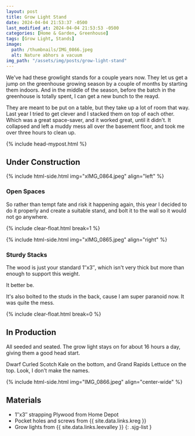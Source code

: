 ```yaml
---
layout: post
title: Grow Light Stand
date: 2024-04-04 21:53:37 -0500
last_modified_at: 2024-04-04 21:53:53 -0500
categories: [Home & Garden, Greenhouse]
tags: [Grow Light, Stands]
image:
  path: /thumbnails/IMG_0866.jpeg
  alt: Nature abhors a vacuum
img_path: "/assets/img/posts/grow-light-stand"
---
```


We've had these growlight stands for a couple years now.  They let us get a jump on the greenhouse growing season by a couple of months by starting them indoors.  And in the middle of the season, before the batch in the greenhouse is totally spent, I can get a new bunch to the reayd.

They are meant to be put on a table, but they take up a lot of room that way.  Last year I tried to get clever and I stacked them on top of each other.  Which was a great space-saver, and it worked great, until it didn't.  It collapsed and left a muddy mess all over the basement floor, and took me over three hours to clean up.

{% include head-mypost.html %}

## Under Construction

{% include html-side.html img="xIMG_0864.jpeg" align="left" %}

### Open Spaces

So rather than tempt fate and risk it happening again, this year I decided to do it properly and create a suitable stand, and bolt it to the wall so it would not go anywhere.

{% include clear-float.html break=1 %}

{% include html-side.html img="xIMG_0865.jpeg" align="right" %}

### Sturdy Stacks

The wood is just your standard 1&Prime;x3&Prime;, which isn't very thick but more than enough to support this weight.  

It better be.

It's also bolted to the studs in the back, cause I am super paranoid now.  It was quite the mess.

{% include clear-float.html break=0 %}

## In Production

All seeded and seated.  The grow light stays on for about 16 hours a day, giving them a good head start.  

Dwarf Curled Scotch Kale on the bottom, and Grand Rapids Lettuce on the top.  Look, I don't make the names.

{% include html-side.html img="IMG_0866.jpeg" align="center-wide" %}

## Materials

- 1&Prime;x3&Prime; strapping Plywood from Home Depot
- Pocket holes and screws from {{ site.data.links.kreg }}
- Grow lights from {{ site.data.links.leevalley }}
{: .sjg-list }
